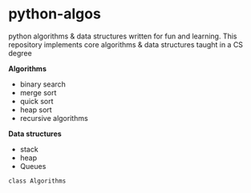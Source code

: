 # python-algos

python algorithms & data structures written for fun and learning. 
This repository implements core algorithms & data structures taught in a CS degree


**Algorithms**

- binary search
- merge sort
- quick sort
- heap sort
- recursive algorithms

**Data structures**

- stack
- heap
- Queues


`class Algorithms`
